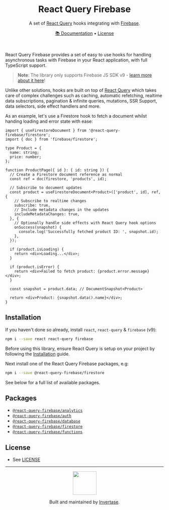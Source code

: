 <h1 align="center">React Query Firebase</h1>
<p align="center">
  <span>A set of <a href="https://react-query.tanstack.com">React Query</a> hooks integrating with <a href="https://firebase.google.com/">Firebase</a>.</span>
</p>
<p align="center">
  <span><a href="https://react-query-firebase.invertase.dev/">📚 Documentation</a> &bull; <a href="/LICENSE.md">License</a></span>
</p>
<br />

React Query Firebase provides a set of easy to use hooks for handling asynchronous tasks with Firebase in your React application, with 
full TypeScript support.

> **Note**: The library only supports Firebase JS SDK v9 - [learn more about it here](https://firebase.googleblog.com/2021/08/the-new-firebase-js-sdk-now-ga.html)!

Unlike other solutions, hooks are built on top of [React Query](https://react-query.tanstack.com) which takes care of complex challenges
such as caching, automatic refetching, realtime data subscriptions, pagination & infinite queries, mutations, SSR Support, data selectors, side effect handlers
and more.

As an example, let's use a Firestore hook to fetch a document whilst handing loading and error state with ease:

```tsx
import { useFirestoreDocument } from '@react-query-firebase/firestore';
import { doc } from 'firebase/firestore';

type Product = {
  name: string;
  price: number;
};

function ProductPage({ id }: { id: string }) {
  // Create a Firestore document reference as normal
  const ref = doc(firestore, 'products', id);

  // Subscribe to document updates
  const product = useFirestoreDocument<Product>(['product', id], ref, {
    // Subscribe to realtime changes
    subscribe: true,
    // Include metadata changes in the updates
    includeMetadataChanges: true,
  }, {
    // Optionally handle side effects with React Query hook options
    onSuccess(snapshot) {
      console.log('Successfully fetched product ID: ', snapshot.id);
    },
  });

  if (product.isLoading) {
    return <div>Loading...</div>;
  }

  if (product.isError) {
    return <div>Failed to fetch product: {product.error.message}</div>;
  }

  const snapshot = product.data; // DocumentSnapshot<Product>

  return <div>Product: {snapshot.data().name}</div>;
}
```
## Installation

If you haven't done so already, install `react`, `react-query` & `firebase` (v9):

```bash
npm i --save react react-query firebase
```

Before using this library, ensure React Query is setup on your project by following the [Installation](https://react-query.tanstack.com/quick-start) guide.

Next install one of the React Query Firebase packages, e.g:

```bash
npm i --save @react-query-firebase/firestore
```

See below for a full list of available packages.

## Packages

- [`@react-query-firebase/analytics`](https://react-query-firebase.invertase.dev/analytics)
- [`@react-query-firebase/auth`](https://react-query-firebase.invertase.dev/auth)
- [`@react-query-firebase/database`](https://react-query-firebase.invertase.dev/database)
- [`@react-query-firebase/firestore`](https://react-query-firebase.invertase.dev/firestore)
- [`@react-query-firebase/functions`](https://react-query-firebase.invertase.dev/functions)

## License

- See [LICENSE](/LICENSE)

---

<p align="center">
  <a href="https://invertase.io/?utm_source=readme&utm_medium=footer&utm_campaign=docs.page">
    <img width="75px" src="https://static.invertase.io/assets/invertase/invertase-rounded-avatar.png">
  </a>
  <p align="center">
    Built and maintained by <a href="https://invertase.io/?utm_source=readme&utm_medium=footer&utm_campaign=docs.page">Invertase</a>.
  </p>
</p>
